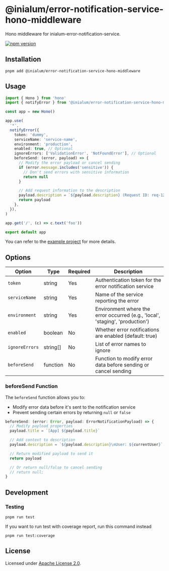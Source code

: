 # @inialum/error-notification-service-hono-middleware

Hono middleware for inialum-error-notification-service.

[![npm version](https://img.shields.io/npm/v/%40inialum%2Ferror-notification-service-hono-middleware?style=flat&label=npm%20version&color=36B011&cacheSeconds=3600)](https://www.npmjs.com/package/@inialum/error-notification-service-hono-middleware)

## Installation

```shell
pnpm add @inialum/error-notification-service-hono-middleware
```

## Usage

```ts
import { Hono } from 'hono'
import { notifyError } from '@inialum/error-notification-service-hono-middleware'

const app = new Hono()

app.use(
  '*',
  notifyError({
    token: 'dummy',
    serviceName: 'service-name',
    environment: 'production',
    enabled: true, // Optional
    ignoreErrors: ['ValidationError', 'NotFoundError'], // Optional
    beforeSend: (error, payload) => {
      // Modify the error payload or cancel sending
      if (error.message.includes('sensitive')) {
        // Don't send errors with sensitive information
        return null
      }

      // Add request information to the description
      payload.description = `${payload.description} (Request ID: req-123)`
      return payload
    },
  }),
)

app.get('/', (c) => c.text('foo'))

export default app
```

You can refer to the [example project](/examples/hono-middleware) for more details.

## Options

| Option         | Type     | Required | Description                                                                   |
| -------------- | -------- | -------- | ----------------------------------------------------------------------------- |
| `token`        | string   | Yes      | Authentication token for the error notification service                       |
| `serviceName`  | string   | Yes      | Name of the service reporting the error                                       |
| `environment`  | string   | Yes      | Environment where the error occurred (e.g., 'local', 'staging', 'production') |
| `enabled`      | boolean  | No       | Whether error notifications are enabled (default: true)                       |
| `ignoreErrors` | string[] | No       | List of error names to ignore                                                 |
| `beforeSend`   | function | No       | Function to modify error data before sending or cancel sending                |

### beforeSend Function

The `beforeSend` function allows you to:

- Modify error data before it's sent to the notification service
- Prevent sending certain errors by returning `null` or `false`

```ts
beforeSend: (error: Error, payload: ErrorNotificationPayload) => {
  // Modify payload properties
  payload.title = `[App] ${payload.title}`

  // Add context to description
  payload.description = `${payload.description}\nUser: ${currentUser}`

  // Return modified payload to send it
  return payload

  // Or return null/false to cancel sending
  // return null;
}
```

## Development

### Testing

```shell
pnpm run test
```

If you want to run test with coverage report, run this command instead

```shell
pnpm run test:coverage
```

## License

Licensed under [Apache License 2.0](LICENSE).
